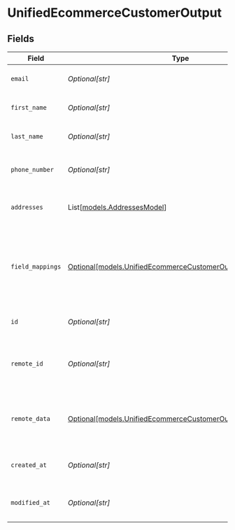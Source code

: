 # UnifiedEcommerceCustomerOutput


## Fields

| Field                                                                                                                    | Type                                                                                                                     | Required                                                                                                                 | Description                                                                                                              |
| ------------------------------------------------------------------------------------------------------------------------ | ------------------------------------------------------------------------------------------------------------------------ | ------------------------------------------------------------------------------------------------------------------------ | ------------------------------------------------------------------------------------------------------------------------ |
| `email`                                                                                                                  | *Optional[str]*                                                                                                          | :heavy_minus_sign:                                                                                                       | The email of the customer                                                                                                |
| `first_name`                                                                                                             | *Optional[str]*                                                                                                          | :heavy_minus_sign:                                                                                                       | The first name of the customer                                                                                           |
| `last_name`                                                                                                              | *Optional[str]*                                                                                                          | :heavy_minus_sign:                                                                                                       | The last name of the customer                                                                                            |
| `phone_number`                                                                                                           | *Optional[str]*                                                                                                          | :heavy_minus_sign:                                                                                                       | The phone number of the customer                                                                                         |
| `addresses`                                                                                                              | List[[models.AddressesModel](../models/addressesmodel.md)]                                                               | :heavy_minus_sign:                                                                                                       | The addresses of the customer                                                                                            |
| `field_mappings`                                                                                                         | [Optional[models.UnifiedEcommerceCustomerOutputFieldMappings]](../models/unifiedecommercecustomeroutputfieldmappings.md) | :heavy_minus_sign:                                                                                                       | The custom field mappings of the object between the remote 3rd party & Panora                                            |
| `id`                                                                                                                     | *Optional[str]*                                                                                                          | :heavy_minus_sign:                                                                                                       | The UUID of the customer                                                                                                 |
| `remote_id`                                                                                                              | *Optional[str]*                                                                                                          | :heavy_minus_sign:                                                                                                       | The remote ID of the customer in the context of the 3rd Party                                                            |
| `remote_data`                                                                                                            | [Optional[models.UnifiedEcommerceCustomerOutputRemoteData]](../models/unifiedecommercecustomeroutputremotedata.md)       | :heavy_minus_sign:                                                                                                       | The remote data of the customer in the context of the 3rd Party                                                          |
| `created_at`                                                                                                             | *Optional[str]*                                                                                                          | :heavy_minus_sign:                                                                                                       | The created date of the object                                                                                           |
| `modified_at`                                                                                                            | *Optional[str]*                                                                                                          | :heavy_minus_sign:                                                                                                       | The modified date of the object                                                                                          |